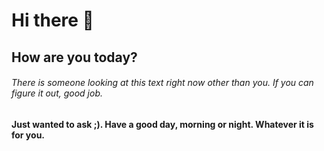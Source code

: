 # Hi there 👋

## How are you today?

###### There is someone looking at this text right now other than you. If you can figure it out, good job.

#### Just wanted to ask ;). Have a good day, morning or night. Whatever it is for you.
